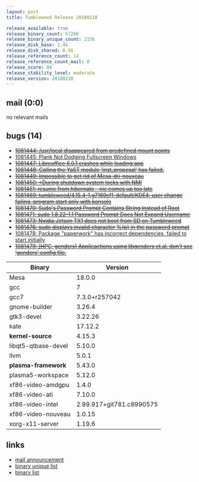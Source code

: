 ```yaml
---
layout: post
title: Tumbleweed Release 20180218

release_available: true
release_binary_count: 57266
release_binary_unique_count: 2156
release_disk_base: 1.4G
release_disk_shared: 8.5G
release_reference_count: 14
release_reference_count_mail: 0
release_score: 84
release_stability_level: moderate
release_version: 20180218
---
```


## mail (0:0)

no relevant mails

## bugs (14)

<!--more-->

- ~~[1081444: /usr/local disappeared from predefined mount points](https://bugzilla.opensuse.org/show_bug.cgi?id=1081444)~~
- [1081445: Plank Not Dodging Fullscreen Windows](https://bugzilla.opensuse.org/show_bug.cgi?id=1081445)
- ~~[1081447: Libreoffice 6.0.1 crashes while loading app](https://bugzilla.opensuse.org/show_bug.cgi?id=1081447)~~
- ~~[1081448: Calling the YaST module 'inst_proposal' has failed.](https://bugzilla.opensuse.org/show_bug.cgi?id=1081448)~~
- ~~[1081449: Impossible to get rid of Mesa-dri-nouveau](https://bugzilla.opensuse.org/show_bug.cgi?id=1081449)~~
- ~~[1081450: <During shutdown system locks with NMI](https://bugzilla.opensuse.org/show_bug.cgi?id=1081450)~~
- ~~[1081451: resume from hibernate - nic comes up too late](https://bugzilla.opensuse.org/show_bug.cgi?id=1081451)~~
- ~~[1081469: tumbleweed/4.15.4-1.g7169cf1-default/KDE4: user change failing, program start only with konsole](https://bugzilla.opensuse.org/show_bug.cgi?id=1081469)~~
- ~~[1081470: Sudo's Password Prompt Contains String Instead of Root](https://bugzilla.opensuse.org/show_bug.cgi?id=1081470)~~
- ~~[1081471: sudo 1.8.22-1.1 Password Prompt Does Not Expand Username](https://bugzilla.opensuse.org/show_bug.cgi?id=1081471)~~
- ~~[1081473: Nvidia Jetson TX1 does not boot from SD on Tumbleweed](https://bugzilla.opensuse.org/show_bug.cgi?id=1081473)~~
- ~~[1081476: sudo displays invalid character %{p} in the password prompt](https://bugzilla.opensuse.org/show_bug.cgi?id=1081476)~~
- [1081478: Package "paperwork" has incorrect dependencies, failed to start initially](https://bugzilla.opensuse.org/show_bug.cgi?id=1081478)
- ~~[1081479: [HPC, genders] Applicactions using libgenders et.al. don't see 'genders' config file.](https://bugzilla.opensuse.org/show_bug.cgi?id=1081479)~~

Binary | Version
--- | ---
Mesa | 18.0.0
gcc | 7
gcc7 | 7.3.0+r257042
gnome-builder | 3.26.4
gtk3-devel | 3.22.26
kate | 17.12.2
**kernel-source** | 4.15.3
libqt5-qtbase-devel | 5.10.0
llvm | 5.0.1
**plasma-framework** | 5.43.0
plasma5-workspace | 5.12.0
xf86-video-amdgpu | 1.4.0
xf86-video-ati | 7.10.0
xf86-video-intel | 2.99.917+git781.c8990575
xf86-video-nouveau | 1.0.15
xorg-x11-server | 1.19.6

## links

- [mail announcement](https://lists.opensuse.org/opensuse-factory/2018-02/msg00711.html)
- [binary unique list](http://download.tumbleweed.boombatower.com/20180218/rpm.unique.list)
- [binary list](http://download.tumbleweed.boombatower.com/20180218/rpm.list)
